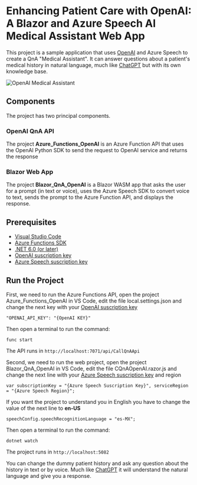 # Enhancing Patient Care with OpenAI: A Blazor and Azure Speech AI Medical Assistant Web App

This project is a sample application that uses [OpenAI](https://openai.com) and Azure Speech to create a QnA "Medical Assistant". It can answer questions about a patient's medical history in natural language, much like [ChatGPT](https://chat.openai.com) but with its own knowledge base.

![OpenAI Medical Assistant](https://github.com/DFMERA/Blazor_QnA_OpenAI/blob/main/img/OpenAI_Medical_Assistant.gif)

## Components
The project has two principal components.

### OpenAI QnA API
The project **Azure_Functions_OpenAI** is an Azure Function API that uses the OpenAI Python SDK to send the request to OpenAI service and returns the response

### Blazor Web App
The project **Blazor_QnA_OpenAI** is a Blazor WASM app that asks the user for a prompt (in text or voice), uses the Azure Speech SDK to convert voice to text, sends the prompt to the Azure Function API, and displays the response.

## Prerequisites
- [Visual Studio Code](https://code.visualstudio.com)
- [Azure Functions SDK](https://azure.microsoft.com/en-us/downloads/)
- [.NET 6.0 (or later)](https://dotnet.microsoft.com/en-us/download)
- [OpenAI suscription key](https://platform.openai.com/docs/introduction)
- [Azure Speech suscription key](https://learn.microsoft.com/en-us/azure/cognitive-services/speech-service/index-speech-to-text)

## Run the Project
First, we need to run the Azure Functions API, open the project Azure_Functions_OpenAI in VS Code, edit the file local.settings.json and change the next key with your [OpenAI suscription key](https://platform.openai.com/docs/introduction)
```
"OPENAI_API_KEY": "{OpenAI KEY}"
```
Then open a terminal to run the command:
```
func start
```
The API runs in ```http://localhost:7071/api/CallQnAApi```

Second, we need to run the web project, open the project Blazor_QnA_OpenAI in VS Code, edit the file CQnAOpenAI.razor.js and change the next line with your [Azure Speech suscription key](https://portal.azure.com/#create/Microsoft.CognitiveServicesSpeechServices) and region
```
var subscriptionKey = "{Azure Speech Suscription Key}", serviceRegion = "{Azure Speech Region}";
```
If you want the project to understand you in English you have to change the value of the next line to **en-US**
```
speechConfig.speechRecognitionLanguage = "es-MX";
```
Then open a terminal to run the command:
```
dotnet watch
```
The project runs in ```http://localhost:5082```

You can change the dummy patient history and ask any question about the history in text or by voice. Much like [ChatGPT](https://chat.openai.com) it will understand the natural language and give you a response.
